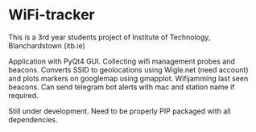 # WiFi-tracker

This is a 3rd year students project of Institute of Technology, Blanchardstown (itb.ie)

Application with PyQt4 GUI.
Collecting wifi management probes and beacons.
Converts SSID to geolocations using Wigle.net (need account) and plots markers on googlemap using gmapplot.
Wifijamming last seen beacons.
Can send telegram bot alerts with mac and station name if required.

Still under development. Need to be properly PIP packaged with all dependencies.
